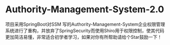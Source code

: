 # Authority-Management-System-2.0
项目采用SpringBoot对SSM 写的Authority-Management-System企业权限管理系统进行了重构，并放弃了SpringSecurity而使用Shiro用于权限控制，使其代码更加简洁易懂，非常适合初学者学习，如果对你有所帮助请给个Star鼓励一下！
